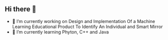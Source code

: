 ## Hi there 👋

- 🔭 I’m currently working on Design and Implementation Of a Machine Learning Educational Product To Identify An Individual and Smart Mirror
- 🌱 I’m currently learning Phyton, C++ and Java 


<!--
**zeynpel/zeynpel** is a ✨ _special_ ✨ repository because its `README.md` (this file) appears on your GitHub profile.

Here are some ideas to get you started:

- 🔭 I’m currently working on ...
- 🌱 I’m currently learning ...
- 👯 I’m looking to collaborate on ...
- 🤔 I’m looking for help with ...
- 💬 Ask me about ...
- 📫 How to reach me: ...
- 😄 Pronouns: ...
- ⚡ Fun fact: ...
-->
